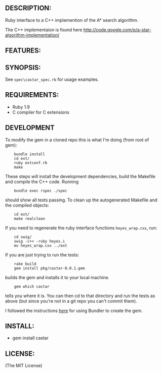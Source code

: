 ## DESCRIPTION:

Ruby interface to a C++ implemention of the A\* search algorithm.

The C++ implementaion is found here <http://code.google.com/p/a-star-algorithm-implementation/>


## FEATURES:


## SYNOPSIS:

  See `spec\castar_spec.rb` for usage examples.

## REQUIREMENTS:

* Ruby 1.9 
* C compiler for C extensions 

## DEVELOPMENT

To modify the gem in a cloned repo this is what I'm doing (from root of gem):

        bundle install
        cd ext/
        ruby extconf.rb
        make 

These steps will install the development dependencies, build the Makefile and compile the C++ code. Running

        bundle exec rspec ./spec

should show all tests passing. To clean up the autogenerated Makefile and the compiled objects:

        cd ext/
        make realclean

If you need to regenerate the ruby interface functions `heyes_wrap.cxx`, run:

        cd swig/
        swig -c++ -ruby heyes.i
        mv heyes_wrap.cxx ../ext

If you are just trying to run the tests:

        rake build
        gem install pkg/castar-0.0.1.gem

builds the gem and installs it to your local machine.

        gem which castar

tells you where it is.  You can then cd to that directory and run the tests as above (but since you're not in a git repo you can't commit them).

I followed the instructions [here](https://github.com/radar/guides/blob/master/gem-development.md) for using Bundler to create the gem.

## INSTALL:

* gem install castar

## LICENSE:

(The MIT License)
